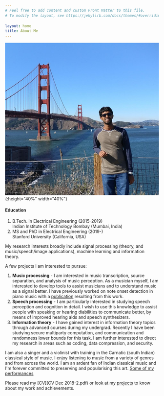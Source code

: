 ```yaml
---
# Feel free to add content and custom Front Matter to this file.
# To modify the layout, see https://jekyllrb.com/docs/themes/#overriding-theme-defaults

layout: home
title: About Me
---
```


![my photo](photo2.jpg){:height="40%" width="40%"}

#### Education ####
1. B.Tech. in Electrical Engineering (2015-2019)<br/>
Indian Institute of Technology Bombay (Mumbai, India)
2. MS and PhD in Electrical Engineering (2019-)<br/>
Stanford University (California, USA)

My research interests broadly include signal processing (theory, and music/speech/image applications), machine learning and information theory.

A few projects I am interested to pursue:
1. **Music processing** - I am interested in music transcription, source separation, and analysis of music perception. As a musician myself, I am interested to develop tools to assist musicians and to understand music as a signal better. I have previously worked on note onset detection in piano music with a [publication](https://www.ee.iitb.ac.in/student/~daplab/publications/2018/p154-subramani.pdf) resulting from this work.
1. **Speech processing** - I am particularly interested in studying speech perception and cognition in detail. I wish to use this knowledge to assist people with speaking or hearing diabilities to communicate better, by means of improved hearing aids and speech synthesizers.
1. **Information theory** - I have gained interest in information theory topics through advanced courses during my undergrad. Recently I have been studying secure multiparty computation, and communication and randomness lower bounds for this task. I am further interested to direct my research in areas such as coding, data compression, and security.

I am also a singer and a violinist with training in the Carnatic (south Indian) classical style of music. I enjoy listening to music from a variety of genres and from across the world. I am an ardent fan of Indian classical music and I'm forever committed to preserving and popularising this art. [Some of my performances](https://www.youtube.com/playlist?list=PLOqYw2iE3KdzhvCYeVnATlJJZ3kfY6p_X)

Please read my [CV](CV Dec 2018-2.pdf) or look at my [projects](/projects) to know about my work and achievements.
